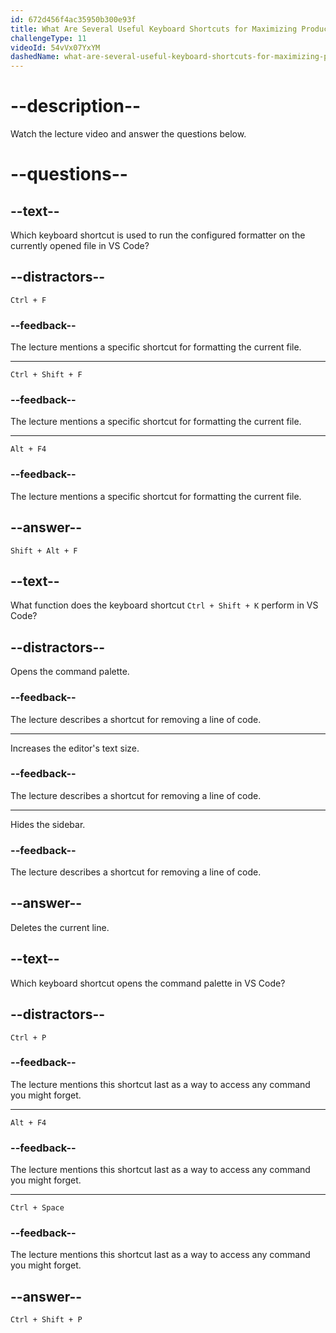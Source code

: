 ```yaml
---
id: 672d456f4ac35950b300e93f
title: What Are Several Useful Keyboard Shortcuts for Maximizing Productivity in VS Code?
challengeType: 11
videoId: 54vVx07YxYM
dashedName: what-are-several-useful-keyboard-shortcuts-for-maximizing-productivity-in-vs-code
---
```


# --description--

Watch the lecture video and answer the questions below.

# --questions--

## --text--

Which keyboard shortcut is used to run the configured formatter on the currently opened file in VS Code?

## --distractors--

`Ctrl + F`

### --feedback--

The lecture mentions a specific shortcut for formatting the current file.

---

`Ctrl + Shift + F`

### --feedback--

The lecture mentions a specific shortcut for formatting the current file.

---

`Alt + F4`

### --feedback--

The lecture mentions a specific shortcut for formatting the current file.

## --answer--

`Shift + Alt + F`

## --text--

What function does the keyboard shortcut `Ctrl + Shift + K` perform in VS Code?

## --distractors--

Opens the command palette.

### --feedback--

The lecture describes a shortcut for removing a line of code.

---

Increases the editor's text size.

### --feedback--

The lecture describes a shortcut for removing a line of code.

---

Hides the sidebar.

### --feedback--

The lecture describes a shortcut for removing a line of code.

## --answer--

Deletes the current line.

## --text--

Which keyboard shortcut opens the command palette in VS Code?

## --distractors--

`Ctrl + P`

### --feedback--

The lecture mentions this shortcut last as a way to access any command you might forget.

---

`Alt + F4`

### --feedback--

The lecture mentions this shortcut last as a way to access any command you might forget.

---

`Ctrl + Space`

### --feedback--

The lecture mentions this shortcut last as a way to access any command you might forget.

## --answer--

`Ctrl + Shift + P`

